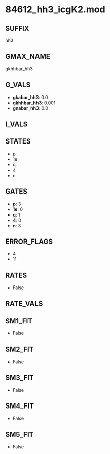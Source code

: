 # 84612_hh3_icgK2.mod

## SUFFIX

hh3

## GMAX_NAME

gkhhbar_hh3

## G_VALS

- **gkabar_hh3**: 0.0
- **gkhhbar_hh3**: 0.001
- **gnabar_hh3**: 0.0

## I_VALS


## STATES

- p
- 1e
- q
- 4
- n

## GATES

- **p**: 3
- **1e**: 0
- **q**: 1
- **4**: 0
- **n**: 3

## ERROR_FLAGS

- 4
- 11

## RATES

- False

## RATE_VALS


## SM1_FIT

- False

## SM2_FIT

- False

## SM3_FIT

- False

## SM4_FIT

- False

## SM5_FIT

- False

